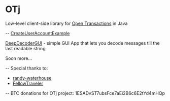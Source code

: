 OTj
========

Low-level client-side library for [Open Transactions](https://github.com/FellowTraveler/Open-Transactions) in Java

--
[CreateUserAccountExample](/src/main/java/com/kactech/otj/examples/CreateUserAccountExample.java)

[DeepDecoderGUI](/src/main/java/com/kactech/otj/tools/gui/DeepDecoderGUI.java) - simple GUI App that lets you decode messages till the last readable string

Soon more...

--
Special thanks to:
 * [randy-waterhouse](https://github.com/randy-waterhouse)
 * [FellowTraveler](https://github.com/FellowTraveler)

--
BTC donations for OTj project: 1ESADvST7ubsFce7aEi2B6c6E2tYd4mHQp
